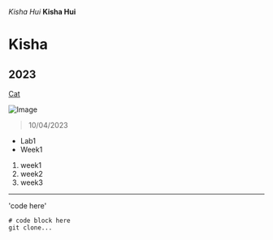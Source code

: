 *Kisha Hui*
**Kisha Hui**
# Kisha
## 2023

[Cat](https://www.google.com/imgres?imgurl=https%3A%2F%2Fimg.freepik.com%2Fpremium-vector%2Fcat-sitting-front-view-vector-illustration_136875-5309.jpg&tbnid=4KfMNBnIvA-IVM&vet=12ahUKEwj_sK6Btd2BAxWYMEQIHVcsArQQMygIegUIARCFAQ..i&imgrefurl=https%3A%2F%2Fwww.freepik.com%2Ffree-photos-vectors%2Fblack-white-cat&docid=4alaCZeHAWcsQM&w=626&h=626&q=cat%20black%20and%20white&ved=2ahUKEwj_sK6Btd2BAxWYMEQIHVcsArQQMygIegUIARCFAQ)

![Image](https://www.google.com/url?sa=i&url=https%3A%2F%2Fpethelpful.com%2Fcats%2Fblack-and-white-cat-breeds&psig=AOvVaw3E_G00MfDuvrORCGdYIwqb&ust=1696544618767000&source=images&cd=vfe&ved=0CBAQjRxqFwoTCOjjsLG33YEDFQAAAAAdAAAAABAE)
> 10/04/2023
* Lab1
* Week1
1. week1
2. week2
3. week3

---

'code here'
```
# code block here
git clone...
```
